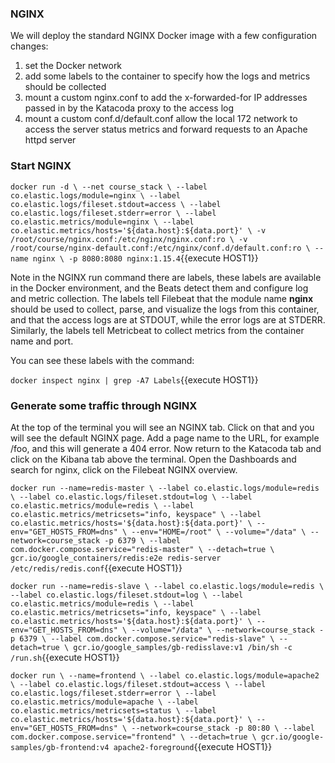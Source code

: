 ### NGINX
We will deploy the standard NGINX Docker image with a few configuration changes:
1. set the Docker network
1. add some labels to the container to specify how the logs and metrics should be collected
1. mount a custom nginx.conf to add the x-forwarded-for IP addresses passed in by the Katacoda proxy to the access log
1. mount a custom conf.d/default.conf allow the local 172 network to access the server status metrics and forward requests to an Apache httpd server

### Start NGINX
`docker run -d \
--net course_stack \
--label co.elastic.logs/module=nginx \
--label co.elastic.logs/fileset.stdout=access \
--label co.elastic.logs/fileset.stderr=error \
--label co.elastic.metrics/module=nginx \
--label co.elastic.metrics/hosts='${data.host}:${data.port}' \
-v /root/course/nginx.conf:/etc/nginx/nginx.conf:ro \
-v /root/course/nginx-default.conf:/etc/nginx/conf.d/default.conf:ro \
--name nginx \
-p 8080:8080 nginx:1.15.4`{{execute HOST1}}

Note in the NGINX run command there are labels, these labels are available in the Docker environment, and the Beats detect them and configure log and metric collection.  The labels tell Filebeat that the module name **nginx** should be used to collect, parse, and visualize the logs from this container, and that the access logs are at STDOUT, while the error logs are at STDERR.  Similarly, the labels tell Metricbeat to collect metrics from the container name and port.

You can see these labels with the command:

`docker inspect nginx | grep -A7 Labels`{{execute HOST1}}

### Generate some traffic through NGINX
At the top of the terminal you will see an NGINX tab.  Click on that and you will see the default NGINX page.  Add a page name to the URL, for example /foo, and this will generate a 404 error.  Now return to the Katacoda tab and click on the Kibana tab above the terminal.  Open the Dashboards and search for nginx, click on the Filebeat NGINX overview.

`docker run --name=redis-master \
  --label co.elastic.logs/module=redis \
  --label co.elastic.logs/fileset.stdout=log \
  --label co.elastic.metrics/module=redis \
  --label co.elastic.metrics/metricsets="info, keyspace" \
  --label co.elastic.metrics/hosts='${data.host}:${data.port}' \
  --env="GET_HOSTS_FROM=dns" \
  --env="HOME=/root" \
  --volume="/data" \
  --network=course_stack -p 6379 \
  --label com.docker.compose.service="redis-master" \
  --detach=true \
  gcr.io/google_containers/redis:e2e redis-server /etc/redis/redis.conf`{{execute HOST1}}

`docker run --name=redis-slave \
  --label co.elastic.logs/module=redis \
  --label co.elastic.logs/fileset.stdout=log \
  --label co.elastic.metrics/module=redis \
  --label co.elastic.metrics/metricsets="info, keyspace" \
  --label co.elastic.metrics/hosts='${data.host}:${data.port}' \
  --env="GET_HOSTS_FROM=dns" \
  --volume="/data" \
  --network=course_stack -p 6379 \
  --label com.docker.compose.service="redis-slave" \
  --detach=true \
  gcr.io/google_samples/gb-redisslave:v1 /bin/sh -c /run.sh`{{execute HOST1}}

`docker run \
  --name=frontend \
  --label co.elastic.logs/module=apache2 \
  --label co.elastic.logs/fileset.stdout=access \
  --label co.elastic.logs/fileset.stderr=error \
  --label co.elastic.metrics/module=apache \
  --label co.elastic.metrics/metricsets=status \
  --label co.elastic.metrics/hosts='${data.host}:${data.port}' \
  --env="GET_HOSTS_FROM=dns" \
  --network=course_stack -p 80:80 \
  --label com.docker.compose.service="frontend" \
  --detach=true \
  gcr.io/google-samples/gb-frontend:v4 apache2-foreground`{{execute HOST1}}


